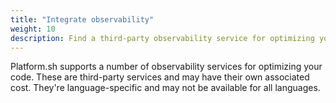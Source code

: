 ```yaml
---
title: "Integrate observability"
weight: 10
description: Find a third-party observability service for optimizing your code.
---
```


Platform.sh supports a number of observability services for optimizing your code.
These are third-party services and may have their own associated cost.
They're language-specific and may not be available for all languages.
